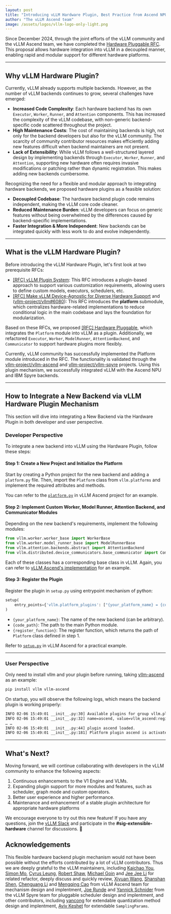 ```yaml
---
layout: post
title: "Introducing vLLM Hardware Plugin, Best Practice from Ascend NPU"
author: "The vLLM Ascend team"
image: /assets/logos/vllm-logo-only-light.png
---
```


Since December 2024, through the joint efforts of the vLLM community and the vLLM Ascend team, we have completed the [Hardware Pluggable RFC]((https://github.com/vllm-project/vllm/issues/11162)). This proposal allows hardware integration into vLLM in a decoupled manner, enabling rapid and modular support for different hardware platforms.

---

## Why vLLM Hardware Plugin?

Currently, vLLM already supports multiple backends. However, as the number of vLLM backends continues to grow, several challenges have emerged:

- **Increased Code Complexity**: Each hardware backend has its own `Executor`, `Worker`, `Runner`, and `Attention` components. This has increased the complexity of the vLLM codebase, with non-generic backend-specific code scattered throughout the project.
- **High Maintenance Costs**: The cost of maintaining backends is high, not only for the backend developers but also for the vLLM community. The scarcity of community contributor resources makes efficiently adding new features difficult when backend maintainers are not present. 
- **Lack of Extensibility**: While vLLM follows a well-structured layered design by implementing backends through `Executor`, `Worker`, `Runner`, and `Attention`, supporting new hardware often requires invasive modifications or patching rather than dynamic registration. This makes adding new backends cumbersome.

Recognizing the need for a flexible and modular approach to integrating hardware backends, we proposed hardware plugins as a feasible solution:

- **Decoupled Codebase**: The hardware backend plugin code remains independent, making the vLLM core code cleaner.
- **Reduced Maintenance Burden**: vLLM developers can focus on generic features without being overwhelmed by the differences caused by backend-specific implementations.
- **Faster Integration & More Independent**: New backends can be integrated quickly with less work to do and evolve independently.

---

## What is the vLLM Hardware Plugin?

Before introducing the vLLM Hardware Plugin, let's first look at two prerequisite RFCs:

- [[RFC] vLLM Plugin System](https://github.com/vllm-project/vllm/issues/7131): This RFC introduces a plugin-based approach to support various customization requirements, allowing users to define custom models, executors, schedulers, etc.
- [[RFC] Make vLLM Device-Agnostic for Diverse Hardware Support](https://github.com/vllm-project/vllm/issues/9268) and ([vllm-project/vllm#6080](https://github.com/vllm-project/vllm/pull/6080)): This RFC introduces the **platform** submodule, which centralizes hardware-related implementations to reduce conditional logic in the main codebase and lays the foundation for modularization.

Based on these RFCs, we proposed [[RFC] Hardware Pluggable](https://github.com/vllm-project/vllm/issues/11162), which integrates the `Platform` module into vLLM as a plugin. Additionally, we refactored `Executor`, `Worker`, `ModelRunner`, `AttentionBackend`, and `Communicator` to support hardware plugins more flexibly.

Currently, vLLM community has successfully implemented the Platform module introduced in the RFC. The functionality is validated through the [vllm-project/vllm-ascend](https://github.com/vllm-project/vllm-ascend) and [vllm-project/vllm-spyre](https://github.com/vllm-project/vllm-spyre) projects. Using this plugin mechanism, we successfully integrated vLLM with the Ascend NPU and IBM Spyre backends.

---

## How to Integrate a New Backend via vLLM Hardware Plugin Mechanism

This section will dive into integrating a New Backend via the Hardware Plugin in both developer and user perspective.

### Developer Perspective

To integrate a new backend into vLLM using the Hardware Plugin, follow these steps:

#### Step 1: Create a New Project and Initialize the Platform

Start by creating a Python project for the new backend and adding a `platform.py` file. Then, import the `Platform` class from `vllm.platforms` and implement the required attributes and methods.

You can refer to the [`platform.py`](https://github.com/vllm-project/vllm-ascend/blob/72a43a61d8d2193dddbfcc60578fd642008225a5/vllm_ascend/platform.py#L52) in vLLM Ascend project for an example.

#### Step 2: Implement Custom Worker, Model Runner, Attention Backend, and Communicator Modules

Depending on the new backend's requirements, implement the following modules:

```python
from vllm.worker.worker_base import WorkerBase
from vllm.worker.model_runner_base import ModelRunnerBase
from vllm.attention.backends.abstract import AttentionBackend
from vllm.distributed.device_communicators.base_communicator import CommunicatorBase
```

Each of these classes has a corresponding base class in vLLM. Again, you can refer to [vLLM Ascend's implementation](https://github.com/vllm-project/vllm-ascend/tree/main/vllm_ascend) for an example.

#### Step 3: Register the Plugin

Register the plugin in `setup.py` using entrypoint mechanism of python:

```python
setup(
    entry_points={'vllm.platform_plugins': ["{your_platform_name} = {code_path}:{register_function}"]}
)
```

- `{your_platform_name}`: The name of the new backend (can be arbitrary).  
- `{code_path}`: The path to the main Python module.  
- `{register_function}`: The register function, which returns the path of `Platform` class defined in step 1.

Refer to [`setup.py`](https://github.com/vllm-project/vllm-ascend/blob/72a43a61d8d2193dddbfcc60578fd642008225a5/setup.py#L102) in vLLM Ascend for a practical example.

---

### User Perspective

Only need to install vllm and your plugin before running, taking [vllm-ascend](https://github.com/vllm-project/vllm-ascend) as an example:

```bash
pip install vllm vllm-ascend
```

On startup, you will observe the following logs, which means the backend plugin is working properly:

```bash
INFO 02-06 15:49:01 __init__.py:30] Available plugins for group vllm.platform_plugins:
INFO 02-06 15:49:01 __init__.py:32] name=ascend, value=vllm_ascend:register
… …
INFO 02-06 15:49:01 __init__.py:44] plugin ascend loaded.
INFO 02-06 15:49:01 __init__.py:181] Platform plugin ascend is activated
```

---

## What's Next?

Moving forward, we will continue collaborating with developers in the vLLM community to enhance the following aspects:

1. Continuous enhancements to the V1 Engine and VLMs.
2. Expanding plugin support for more modules and features, such as scheduler, graph mode and custom operators.
3. Better user experience and higher performance.
4. Maintenance and enhancement of a stable plugin architecture for appropriate hardware platforms

We encourage everyone to try out this new feature! If you have any questions, join the [vLLM Slack](https://slack.vllm.ai) and participate in the **#sig-extensible-hardware** channel for discussions. 🚀


## Acknowledgements

This flexible hardware backend plugin mechanism would not have been possible without the efforts contributed by a lot of vLLM contributors. Thus we are deeply grateful to the vLLM maintainers, including [Kaichao You](https://github.com/youkaichao), [Simon Mo](https://github.com/simon-mo), [Cyrus Leung](https://github.com/DarkLight1337), [Robert Shaw](https://github.com/robertgshaw2-redhat), [Michael Goin](https://github.com/mgoin) and [Jee Jee Li](https://github.com/jeejeelee) for related refactor, deeply discuss and quickly review, [Xiyuan Wang](https://github.com/wangxiyuan), [Shanshan Shen](https://github.com/shen-shanshan), [Chenguang Li](https://github.com/noemotiovon) and [Mengqing Cao](https://github.com/MengqingCao) from vLLM Ascend team for mechanism design and implentment, [Joe Runde](https://github.com/joerunde) and [Yannick Schnider](https://github.com/yannicks1) from the vLLM Spyre team for pluggable scheduler design and implentment, and other contributors, including [yancong](https://github.com/ice-tong) for extendable quantization method design and implentment, [Aviv Keshet](https://github.com/akeshet) for extendable `SamplingParams`.
